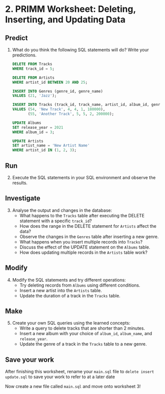 # 2. PRIMM Worksheet: Deleting, Inserting, and Updating Data

## Predict

1. What do you think the following SQL statements will do? Write your predictions.

   ```SQL
   DELETE FROM Tracks 
   WHERE track_id = 5;
   ```

   ```SQL
   DELETE FROM Artists 
   WHERE artist_id BETWEEN 20 AND 25;
   ```

   ```SQL
   INSERT INTO Genres (genre_id, genre_name) 
   VALUES (21, 'Jazz');
   ```

   ```SQL
   INSERT INTO Tracks (track_id, track_name, artist_id, album_id, genre_id, duration_ms) 
   VALUES (54, 'New Track', 4, 4, 1, 180000), 
          (55, 'Another Track', 5, 5, 2, 200000);
   ```

   ```SQL
   UPDATE Albums 
   SET release_year = 2021 
   WHERE album_id = 3;
   ```

   ```SQL
   UPDATE Artists 
   SET artist_name = 'New Artist Name' 
   WHERE artist_id IN (1, 2, 3);
   ```

## Run

2. Execute the SQL statements in your SQL environment and observe the results.

## Investigate

3. Analyse the output and changes in the database:
   - What happens to the `Tracks` table after executing the DELETE statement with a specific `track_id`?
   - How does the range in the DELETE statement for `Artists` affect the data?
   - Observe the changes in the `Genres` table after inserting a new genre. 
   - What happens when you insert multiple records into `Tracks`?
   - Discuss the effect of the UPDATE statement on the `Albums` table.
   - How does updating multiple records in the `Artists` table work?

## Modify

4. Modify the SQL statements and try different operations:
   - Try deleting records from `Albums` using different conditions.
   - Insert a new artist into the `Artists` table.
   - Update the duration of a track in the `Tracks` table.

## Make

5. Create your own SQL queries using the learned concepts:
   - Write a query to delete tracks that are shorter than 2 minutes.
   - Insert a new album with your choice of `album_id`, `album_name`, and `release_year`.
   - Update the genre of a track in the `Tracks` table to a new genre.

## Save your work
After finishing this worksheet, rename your `main.sql` file to `delete insert update.sql` to save your work to refer to at a later date

Now create a new file called `main.sql` and move onto worksheet 3!

